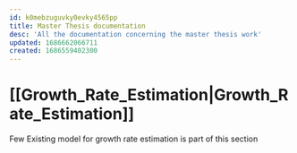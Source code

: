 ```yaml
---
id: k0mebzuguvky0evky4565pp
title: Master Thesis documentation
desc: 'All the documentation concerning the master thesis work'
updated: 1686662066711
created: 1686559402300
---
```

# [[Growth_Rate_Estimation|Growth_Rate_Estimation]]

Few Existing model for growth rate estimation is part of this section